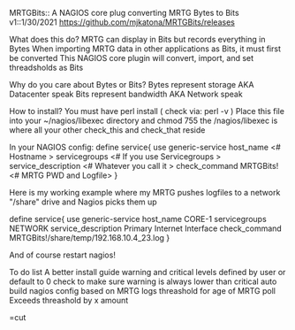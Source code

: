 MRTGBits:: A NAGIOS core plug converting MRTG Bytes to Bits
v1::1/30/2021
https://github.com/mjkatona/MRTGBits/releases

What does this do?
MRTG can display in Bits but records everything in Bytes
When importing MRTG data in other applications as Bits, it must first be converted
This NAGIOS core plugin will convert, import, and set threadsholds as Bits

Why do you care about Bytes or Bits?
Bytes represent storage AKA Datacenter speak
Bits represent bandwidth AKA Network speak

How to install?
You must have perl install ( check via: perl -v )
Place this file into your ~/nagios/libexec directory and chmod 755
the /nagios/libexec is where all your other check_this and check_that reside

In your NAGIOS config:
define service{
use generic-service
host_name <# Hostname >
servicegroups <# If you use Servicegroups >
service_description <# Whatever you call it >
check_command MRTGBits!<# MRTG PWD and Logfile>
}

Here is my working example where my MRTG pushes logfiles to a network "/share" drive and Nagios picks them up

define service{
use generic-service
host_name CORE-1
servicegroups NETWORK
service_description Primary Internet Interface
check_command MRTGBits!/share/temp/192.168.10.4_23.log
}

And of course restart nagios!

To do list
A better install guide
warning and critical levels defined by user or default to 0
check to make sure warning is always lower than critical
auto build nagios config based on MRTG logs
threashold for age of MRTG poll
Exceeds threashold by x amount

=cut
